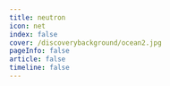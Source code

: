 ```yaml
---
title: neutron
icon: net 
index: false
cover: /discoverybackground/ocean2.jpg
pageInfo: false
article: false
timeline: false
---
```


<Catalog />
